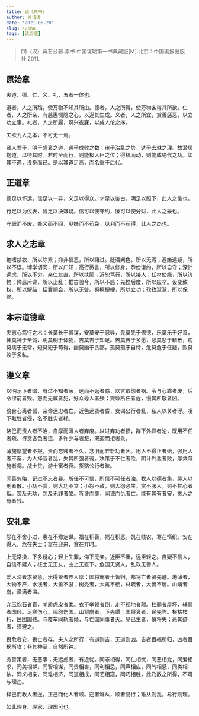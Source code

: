 ```yaml
---
title: 读《素书》
author: 吴诗涛
date: '2021-05-28'
slug: sushu
tags: [读后感]
---
```


> [1]（汉）黄石公著.素书 中国谋略第一书典藏版[M].北京：中国画报出版社.2011.

## 原始章

夫道、德、仁、义、礼，五者一体也。

道者，人之所蹈，使万物不知其所由。德者，人之所得，使万物各得其所欲。仁者，人之所亲，有慈惠恻隐之心，以遂其生成。义者，人之所宜，赏善惩恶，以立功立事。礼者，人之所履，夙兴夜寐，以成人伦之序。

夫欲为人之本，不可无一焉。

贤人君子，明于盛衰之道，通乎成败之数；审乎治乱之势，达乎去就之理。故潜居抱道，以待其时。若时至而行，则能极人臣之位；得机而动，则能成绝代之功。如其不遇，没身而已。是以其道足高，而名重于后代。

## 正道章

德足以怀远，信足以一异，义足以得众。才足以鉴古，明足以照下，此人之俊也。

行足以为仪表，智足以决嫌疑。信可以使守约，廉可以使分财，此人之豪也。

守职而不废，处义而不回，见嫌而不苟免，见利而不苟得，此人之杰也。

## 求人之志章

绝嗜禁欲，所以除累；抑非损恶，所以禳过。贬酒阙色，所以无污；避嫌远疑，所以不误。博学切问，所以广知；高行微言，所以修身。恭俭谦约，所以自守；深计远虑，所以不穷。亲仁友直，所以扶颠；近恕笃行，所以接人；任材使能，所以济物；殚恶斥谗，所以止乱；推古验今，所以不惑；先揆后度，所以应卒。设变致权，所以解结；括囊顺会，所以无咎。橛橛梗梗，所以立功；孜孜淑淑，所以保终。

## 本宗道德章

夫志心笃行之术：长莫长于博谋，安莫安于忍辱，先莫先于修德，乐莫乐于好善，神莫神于至诚，明莫明于体物，吉莫吉于知足。苦莫苦于多愿，悲莫悲于精散，病莫病于无常，短莫短于苟得，幽莫幽于贪鄙，孤莫孤于自恃，危莫危于任疑，败莫败于多私。

## 遵义章

以明示下者暗，有过不知者蔽，迷而不返者惑，以言取怨者祸。令与心乖者废，后令缪前者毁。怒而无威者犯，好众辱人者殃；戮辱所任者危，慢其所敬者凶。

貌合心离者孤，亲谗远忠者亡。近色远贤者昏，女谒公行者乱，私人以关者浮。凌下取胜者侵，名不胜实者耗。

略己而责人者不治，自厚而薄人者弃废。以过弃功者损，群下外异者沦，既用不任者疏。行赏吝色者沮，多许少与者怨，既迎而拒者乖。

薄施厚望者不报，贵而忘贱者不久，念旧而弃新功者凶。用人不得正者殆，强用人者不畜，为人择官者乱，失其所强者弱。决策于不仁者险，阴计外泄者败，厚敛薄施者凋。战士贫，游士富者衰。货赂公行者昧。

闻善忽略，记过不忘者暴。所任不可信，所信不可任者浊。牧人以德者集，绳人以刑者散。小功不赏，则大功不立；小怨不赦，则大怨必生。赏不服人，罚不甘心者叛。赏及无功，罚及无罪者酷。听谗而美，闻谏而仇者亡。能有其有者安，贪人之有者残。

## 安礼章

怨在不舍小过，患在不豫定谋。福在积善，祸在积恶。饥在贱农，寒在惰织。安在得人，危在失士；富在迎来，贫在弃时。

上无常操，下多疑心；轻上生罪，侮下无亲。近臣不重，远臣轻之。自疑不信人，自信不疑人；枉士无正友，曲上无直下。危国无贤人，乱政无善人。

爱人深者求贤急，乐得贤者养人厚；国将霸者士皆归，邦将亡者贤先避。地薄者，大物不产，水浅者，大鱼不游；树秃者，大禽不栖，林疏者，大兽不居。山峭者崩，泽满者溢。

弃玉抱石者盲，羊质虎皮者柔。衣不举领者倒，走不视地者颠。柱弱者屋坏，辅弱者国倾。足寒伤心，民怨伤国。山将崩者，下先隳；国将衰者，民先弊。根枯枝朽，民困国残。与覆车同轨者倾，与亡国同事者灭。见已生者，慎将失；恶其迹者，须避之。

畏危者安，畏亡者存。夫人之所行：有道则吉，无道则凶。吉者百福所归，凶者百祸所攻；非其神圣，自然所钟。

务善策者，无恶事；无远虑者，有近忧。同志相得，同仁相忧，同恶相党，同爱相求，同美相妒，同智相谋，同贵相害，同利相忌，同声相应，同气相感，同类相依，同义相亲，同难相济，同道相成，同艺相窥，同巧相胜，此乃数之所得，不可与理违。

释己而教人者逆，正己而化人者顺。逆者难从，顺者易行；难从则乱，易行则理。

如此理身、理家、理国可也。
